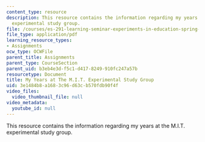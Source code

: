 ```yaml
---
content_type: resource
description: This resource contains the information regarding my years at the M.I.T.
  experimental study group.
file: /courses/es-291-learning-seminar-experiments-in-education-spring-2003/3e1484b8a1683c96d63cb570fdb90f4f_MITES_291S03_8.pdf
file_type: application/pdf
learning_resource_types:
- Assignments
ocw_type: OCWFile
parent_title: Assignments
parent_type: CourseSection
parent_uid: b3eb4e3d-f5c1-d417-8249-910fc247a57b
resourcetype: Document
title: My Years at The M.I.T. Experimental Study Group
uid: 3e1484b8-a168-3c96-d63c-b570fdb90f4f
video_files:
  video_thumbnail_file: null
video_metadata:
  youtube_id: null
---
```

This resource contains the information regarding my years at the M.I.T. experimental study group.


